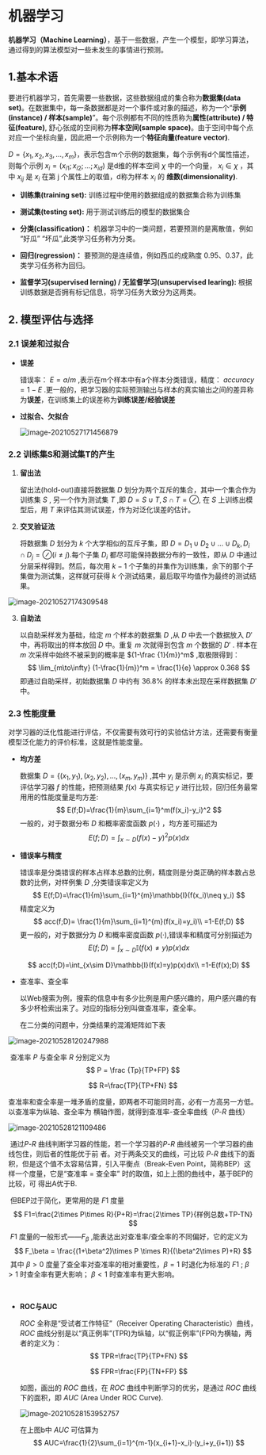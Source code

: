 # 机器学习



**机器学习（Machine Learning）**，基于一些数据，产生一个模型，即学习算法，通过得到的算法模型对一些未发生的事情进行预测。



## 1.基本术语

要进行机器学习，首先需要一些数据，这些数据组成的集合称为**数据集(data set)**。在数据集中，每一条数据都是对一个事件或对象的描述，称为一个“**示例(instance) / 样本(sample)**”。每个示例都有不同的性质称为**属性(attribute) / 特征(feature)**, 舒心张成的空间称为**样本空间(sample space)**。由于空间中每个点对应一个坐标向量，因此把一个示例称为一个**特征向量(feature vector)**.

$D = \{x_1,x_2,x_3,\dots,x_m\}$，表示包含m个示例的数据集，每个示例有d个属性描述，则每个示例 $x_i = (x_{i1};x_{i2};\dots;x_{id})$ 是d维的样本空间 $\chi$ 中的一个向量， $x_i\in\chi$ ，其中 $x_{ij}$ 是 $x_i$ 在第 j 个属性上的取值，d称为样本 $x_i$ 的 **维数(dimensionality)**.

* **训练集(training set):** 训练过程中使用的数据组成的数据集合称为训练集
* **测试集(testing set):** 用于测试训练后的模型的数据集合
* **分类(classification)：** 机器学习中的一类问题，若要预测的是离散值，例如 “好瓜” “坏瓜”,此类学习任务称为分类。
* **回归(regression)：** 要预测的是连续值，例如西瓜的成熟度 0.95、0.37，此类学习任务称为回归。

* **监督学习(supervised lerning) / 无监督学习(unsupervised learing):** 根据训练数据是否拥有标记信息，将学习任务大致分为这两类。



## 2. 模型评估与选择

### 2.1 误差和过拟合

* **误差**

  错误率： $E=a/m$ ,表示在m个样本中有a个样本分类错误，精度： $accuracy=1-E$ .更一般的，把学习器的实际预测输出与样本的真实输出之间的差异称为**误差**，在训练集上的误差称为**训练误差/经验误差**

* **过拟合、欠拟合**

  ![image-20210527171456879](https://kinvy-images.oss-cn-beijing.aliyuncs.com/Images/image-20210527171456879.png)





### 2.2  训练集S和测试集T的产生

1. **留出法**

   留出法(hold-out)直接将数据集 $D$ 划分为两个互斥的集合，其中一个集合作为训练集 $S$ , 另一个作为测试集 $T$ ,即 $D=S \cup T, S\cap T=\oslash$, 在 $S$ 上训练出模型后，用 $T$ 来评估其测试误差，作为对泛化误差的估计。

2. **交叉验证法**

   将数据集 $D$ 划分为 $k$ 个大学相似的互斥子集，即 $D = D_1\cup D_2 \cup \dots \cup D_k, D_i \cap D_j = \oslash(i\neq j)$.每个子集 $D_i$ 都尽可能保持数据分布的一致性，即从 $D$ 中通过分层采样得到。然后，每次用 $k-1$ 个子集的并集作为训练集，余下的那个子集做为测试集，这样就可获得 $k$ 个测试结果，最后取平均值作为最终的测试结果。

![image-20210527174309548](https://kinvy-images.oss-cn-beijing.aliyuncs.com/Images/image-20210527174309548.png)



3. **自助法**

   以自助采样发为基础，给定 $m$ 个样本的数据集 $D$ ,从 $D$ 中去一个数据放入 $D'$ 中，再将取出的样本放回 $D$ 中。重复 $m$ 次就得到包含 $m$ 个数据的 $D'$ . 样本在 $m$ 次采样中始终不被采到的概率是 $(1-\frac {1}{m})^m$ ,取极限得到：
   $$
   \lim_{m\to\infty} (1-\frac{1}{m})^m = \frac{1}{e} \approx 0.368
   $$
   即通过自助采样，初始数据集 $D$ 中约有 36.8% 的样本未出现在采样数据集 $D'$ 中。



### 2.3 性能度量

对学习器的泛化性能进行评估，不仅需要有效可行的实验估计方法，还需要有衡量模型泛化能力的评价标准，这就是性能度量。

* **均方差**

  数据集 $D=\{(x_1,y_1),(x_2,y_2),\dots,(x_m,y_m)\}$ ,其中 $y_i$ 是示例 $x_i$ 的真实标记，要评估学习器 $f$ 的性能，把预测结果 $f(x)$ 与真实标记 $y$ 进行比较，回归任务最常用用的性能度量是均方差:
  $$
  E(f;D)=\frac{1}{m}\sum_{i=1}^m(f(x_i)-y_i)^2
  $$
  一般的，对于数据分布 $D$ 和概率密度函数 $p(·)$ ，均方差可描述为
  $$
  E(f;D)=\int_{x\sim D}(f(x)-y)^2p(x)dx
  $$
  
* **错误率与精度**

  错误率是分类错误的样本占样本总数的比例，精度则是分类正确的样本数占总数的比例，对样例集 $D$ ,分类错误率定义为
  $$
  E(f;D)=\frac{1}{m}\sum_{i=1}^{m}\mathbb{I}(f(x_i)\neq y_i)
  $$
  精度定义为
  $$
  acc(f;D)= \frac{1}{m}\sum_{i=1}^{m}(f(x_i)=y_i)\\
  =1-E(f;D)
  $$
  更一般的，对于数据分为 $D$ 和概率密度函数 $p(·)$,错误率和精度可分别描述为
  $$
  E(f;D)=\int_{x\sim D} \mathbb{I}(f(x)\neq y)p(x)dx
  $$
  
  $$
  acc(f;D)=\int_{x\sim D}\mathbb{I}(f(x)=y)p(x)dx\\
  =1-E(f(x);D)
  $$
  
* 查准率、查全率

  以Web搜索为例，搜索的信息中有多少比例是用户感兴趣的，用户感兴趣的有多少杯检索出来了。对应的指标分别叫做查准率，查全率。

  在二分类的问题中，分类结果的混淆矩阵如下表

![image-20210528120247988](https://kinvy-images.oss-cn-beijing.aliyuncs.com/Images/image-20210528120247988.png)

​		查准率 $P$ 与查全率 $R$ 分别定义为
$$
P = \frac {Tp}{TP+FP}
$$

$$
R=\frac{TP}{TP+FN}
$$

​		查准率和查全率是一堆矛盾的度量，即两者不可能同时高，必有一方高另一方低。以查准率为纵轴、查全率为		横轴作图，就得到查准率-查全率曲线（$P$-$R$ 曲线）

![image-20210528121109486](https://kinvy-images.oss-cn-beijing.aliyuncs.com/Images/image-20210528121109486.png)

​		通过$P$-$R$ 曲线判断学习器的性能，若一个学习器的$P$-$R$ 曲线被另一个学习器的曲线包住，则后者的性能优于前		者。对于两条交叉的曲线，可比较 $P$-$R$ 曲线下的面积，但是这个值不太容易估算，引入平衡点（Break-Even 		Point，简称BEP）这样一个度量，它是“查准率 = 查全率” 时的取值，如上上图的曲线中，基于BEP的比较，可		得出A优于B.

​		但BEP过于简化，更常用的是 $F1$ 度量
$$
F1=\frac{2\times P\times R}{P+R}=\frac{2\times TP}{样例总数+TP-TN}
$$
​		$F1$ 度量的一般形式——$F_\beta$ ,能表达出对查准率/查全率的不同偏好，它的定义为
$$
F_\beta = \frac{(1+\beta^2)\times P \times R}{(\beta^2\times P)+R}
$$
​		其中 $\beta > 0$ 度量了查全率对查准率的相对重要性，$\beta =1$ 时退化为标准的 $F1$ ; $\beta >1$ 时查全率有更大影响； 		$\beta < 1$ 时查准率有更大影响。

​		

* **ROC与AUC**

  $ROC$ 全称是“受试者工作特征”（Receiver Operating Characteristic）曲线，$ROC$ 曲线分别是以“真正例率”(TPR)为纵轴，以“假正例率”(FPR)为横轴，两者的定义为：
  $$
  TPR=\frac{TP}{TP+FN}
  $$

  $$
  FPR=\frac{FP}{TN+FP}
  $$

  如图，画出的 $ROC$ 曲线，在 $ROC$ 曲线中判断学习的优劣，是通过 $ROC$ 曲线下的面积，即 $AUC$ (Area Under ROC Curve).

  ![image-20210528153952757](https://kinvy-images.oss-cn-beijing.aliyuncs.com/Images/image-20210528153952757.png)

  在上图b中 $AUC$ 可估算为
  $$
  AUC=\frac{1}{2}\sum_{i=1}^{m-1}(x_{i+1}-x_i)·(y_i+y_{i+1})
  $$


